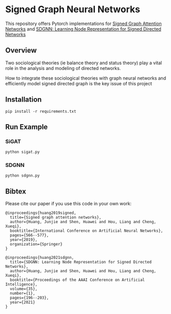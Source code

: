 # Signed Graph Neural Networks

This repository offers Pytorch implementations for [Signed Graph Attention Networks](./readme_sigat.md) and [SDGNN: Learning Node Representation for Signed Directed Networks](./readme_sdgnn.md)


## Overview

Two sociological theories (ie balance theory and status theory) play a vital role in the analysis and modeling of directed networks.

How to integrate these sociological theories with graph neural networks and efficiently model signed directed graph is the key issue of this project

## Installation

```
pip install -r requirements.txt
```

## Run Example

### SiGAT

```python
python sigat.py
```

### SDGNN
```
python sdgnn.py
```

## Bibtex
Please cite our paper if you use this code in your own work:

```
@inproceedings{huang2019signed,
  title={Signed graph attention networks},
  author={Huang, Junjie and Shen, Huawei and Hou, Liang and Cheng, Xueqi},
  booktitle={International Conference on Artificial Neural Networks},
  pages={566--577},
  year={2019},
  organization={Springer}
}
```

```
@inproceedings{huang2021sdgnn,
  title={SDGNN: Learning Node Representation for Signed Directed Networks},
  author={Huang, Junjie and Shen, Huawei and Hou, Liang and Cheng, Xueqi},
  booktitle={Proceedings of the AAAI Conference on Artificial Intelligence},
  volume={35},
  number={1},
  pages={196--203},
  year={2021}
}
```
